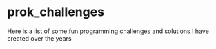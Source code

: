 # prok_challenges
Here is a list of some fun programming challenges and solutions I have created over the years
